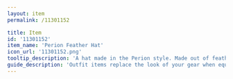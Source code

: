 ```yaml
---
layout: item
permalink: /11301152

title: Item
id: '11301152'
item_name: 'Perion Feather Hat'
icon_url: '11301152.png'
tooltip_description: 'A hat made in the Perion style. Made out of feathers collected from the ground and from branches.'
guide_description: 'Outfit items replace the look of your gear when equipped.'
---
```

